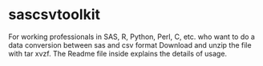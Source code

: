 # sascsvtoolkit
For working professionals in SAS, R, Python, Perl, C, etc. who want to do a data conversion between sas and csv format
Download and unzip the file with tar xvzf. The Readme file inside explains the details of usage.

